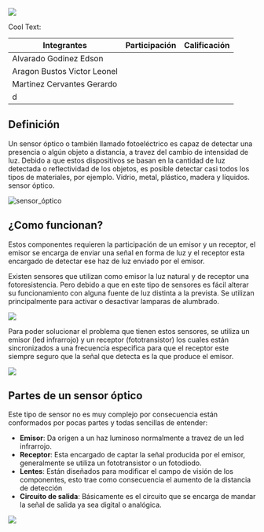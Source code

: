 ![](https://images.cooltext.com/5387547.png)

<a href="http://cooltext.com" target="_top"><img src="https://cooltext.com/images/ct_pixel.gif" width="80" height="15" alt="Cool Text: Logo and Graphics Generator" border="0" /></a>

| Integrantes | Participación | Calificación |
|-------------|----------------|--------------|
| Alvarado Godinez Edson          |                |              |
| Aragon Bustos Victor Leonel           |                |              |
| Martinez Cervantes Gerardo           |                |              |
| d           |                |              |

## Definición
Un sensor óptico o también llamado fotoeléctrico es capaz de detectar una presencia o algún objeto a distancia, a travez del cambio de intensidad de luz. Debido a que estos dispositivos se basan en la cantidad de luz detectada o reflectividad de los objetos, es posible detectar casi todos los tipos de materiales, por ejemplo. Vidrio, metal, plástico, madera y líquidos.
sensor óptico.

![sensor_óptico](https://i1.wp.com/www.ingmecafenix.com/wp-content/uploads/2018/04/Fotoel%C3%A9ctrico.png?w=438&ssl=1)

## ¿Como funcionan?
Estos componentes requieren la participación de un emisor y un receptor, el emisor se encarga de enviar una señal en forma de luz y el receptor esta encargado de detectar ese haz de luz enviado por el emisor.

Existen sensores que utilizan como emisor la luz natural y de receptor una fotoresistencia. Pero debido a que en este tipo de sensores es fácil alterar su funcionamiento con alguna fuente de luz distinta a la prevista. Se utilizan principalmente  para activar o desactivar lamparas de alumbrado.

![](https://i2.wp.com/www.ingmecafenix.com/wp-content/uploads/2017/05/Fotorresistencia_L%C3%A1mpara.png?ssl=1)

Para poder solucionar el problema que tienen estos sensores, se utiliza un  emisor (led infrarrojo) y un receptor (fototransistor) los cuales están sincronizados a una frecuencia especifica para que el receptor este siempre seguro que la señal que detecta es la que produce el emisor.

![](https://i0.wp.com/www.ingmecafenix.com/wp-content/uploads/2018/04/Infrarrojo.jpg?ssl=1)

## Partes de un sensor óptico
Este tipo de sensor no es muy complejo por consecuencia están conformados por pocas partes y todas sencillas de entender:

- **Emisor**: Da origen a un haz luminoso normalmente a travez de un led infrarrojo.
- **Receptor**: Esta encargado de captar la señal producida por el emisor, generalmente se utiliza un fototransistor o un fotodiodo.
- **Lentes**: Están diseñados para modificar el campo de visión de los componentes, esto trae como consecuencia el aumento de la distancia de detección
- **Circuito de salida**: Básicamente es el circuito que se encarga de mandar la señal de salida ya sea digital o analógica.

![](https://i1.wp.com/www.ingmecafenix.com/wp-content/uploads/2018/04/Partes-sensor-infrarrojo.jpg?ssl=1)
